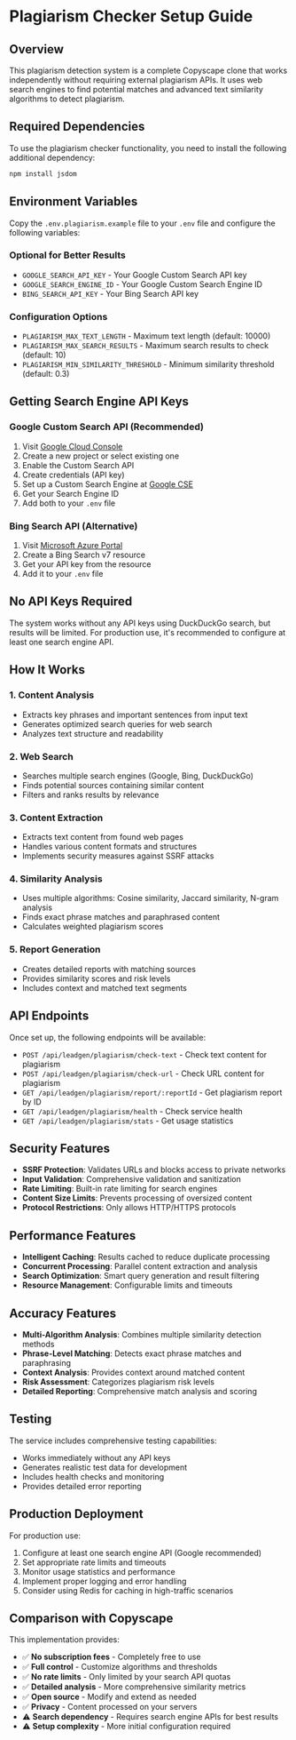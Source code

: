 # Plagiarism Checker Setup Guide

## Overview

This plagiarism detection system is a complete Copyscape clone that works independently without requiring external plagiarism APIs. It uses web search engines to find potential matches and advanced text similarity algorithms to detect plagiarism.

## Required Dependencies

To use the plagiarism checker functionality, you need to install the following additional dependency:

```bash
npm install jsdom
```

## Environment Variables

Copy the `.env.plagiarism.example` file to your `.env` file and configure the following variables:

### Optional for Better Results

- `GOOGLE_SEARCH_API_KEY` - Your Google Custom Search API key
- `GOOGLE_SEARCH_ENGINE_ID` - Your Google Custom Search Engine ID
- `BING_SEARCH_API_KEY` - Your Bing Search API key

### Configuration Options

- `PLAGIARISM_MAX_TEXT_LENGTH` - Maximum text length (default: 10000)
- `PLAGIARISM_MAX_SEARCH_RESULTS` - Maximum search results to check (default: 10)
- `PLAGIARISM_MIN_SIMILARITY_THRESHOLD` - Minimum similarity threshold (default: 0.3)

## Getting Search Engine API Keys

### Google Custom Search API (Recommended)

1. Visit [Google Cloud Console](https://console.cloud.google.com/)
2. Create a new project or select existing one
3. Enable the Custom Search API
4. Create credentials (API key)
5. Set up a Custom Search Engine at [Google CSE](https://cse.google.com/)
6. Get your Search Engine ID
7. Add both to your `.env` file

### Bing Search API (Alternative)

1. Visit [Microsoft Azure Portal](https://portal.azure.com/)
2. Create a Bing Search v7 resource
3. Get your API key from the resource
4. Add it to your `.env` file

## No API Keys Required

The system works without any API keys using DuckDuckGo search, but results will be limited. For production use, it's recommended to configure at least one search engine API.

## How It Works

### 1. Content Analysis

- Extracts key phrases and important sentences from input text
- Generates optimized search queries for web search
- Analyzes text structure and readability

### 2. Web Search

- Searches multiple search engines (Google, Bing, DuckDuckGo)
- Finds potential sources containing similar content
- Filters and ranks results by relevance

### 3. Content Extraction

- Extracts text content from found web pages
- Handles various content formats and structures
- Implements security measures against SSRF attacks

### 4. Similarity Analysis

- Uses multiple algorithms: Cosine similarity, Jaccard similarity, N-gram analysis
- Finds exact phrase matches and paraphrased content
- Calculates weighted plagiarism scores

### 5. Report Generation

- Creates detailed reports with matching sources
- Provides similarity scores and risk levels
- Includes context and matched text segments

## API Endpoints

Once set up, the following endpoints will be available:

- `POST /api/leadgen/plagiarism/check-text` - Check text content for plagiarism
- `POST /api/leadgen/plagiarism/check-url` - Check URL content for plagiarism
- `GET /api/leadgen/plagiarism/report/:reportId` - Get plagiarism report by ID
- `GET /api/leadgen/plagiarism/health` - Check service health
- `GET /api/leadgen/plagiarism/stats` - Get usage statistics

## Security Features

- **SSRF Protection**: Validates URLs and blocks access to private networks
- **Input Validation**: Comprehensive validation and sanitization
- **Rate Limiting**: Built-in rate limiting for search engines
- **Content Size Limits**: Prevents processing of oversized content
- **Protocol Restrictions**: Only allows HTTP/HTTPS protocols

## Performance Features

- **Intelligent Caching**: Results cached to reduce duplicate processing
- **Concurrent Processing**: Parallel content extraction and analysis
- **Search Optimization**: Smart query generation and result filtering
- **Resource Management**: Configurable limits and timeouts

## Accuracy Features

- **Multi-Algorithm Analysis**: Combines multiple similarity detection methods
- **Phrase-Level Matching**: Detects exact phrase matches and paraphrasing
- **Context Analysis**: Provides context around matched content
- **Risk Assessment**: Categorizes plagiarism risk levels
- **Detailed Reporting**: Comprehensive match analysis and scoring

## Testing

The service includes comprehensive testing capabilities:

- Works immediately without any API keys
- Generates realistic test data for development
- Includes health checks and monitoring
- Provides detailed error reporting

## Production Deployment

For production use:

1. Configure at least one search engine API (Google recommended)
2. Set appropriate rate limits and timeouts
3. Monitor usage statistics and performance
4. Implement proper logging and error handling
5. Consider using Redis for caching in high-traffic scenarios

## Comparison with Copyscape

This implementation provides:

- ✅ **No subscription fees** - Completely free to use
- ✅ **Full control** - Customize algorithms and thresholds
- ✅ **No rate limits** - Only limited by your search API quotas
- ✅ **Detailed analysis** - More comprehensive similarity metrics
- ✅ **Open source** - Modify and extend as needed
- ✅ **Privacy** - Content processed on your servers
- ⚠️ **Search dependency** - Requires search engine APIs for best results
- ⚠️ **Setup complexity** - More initial configuration required
